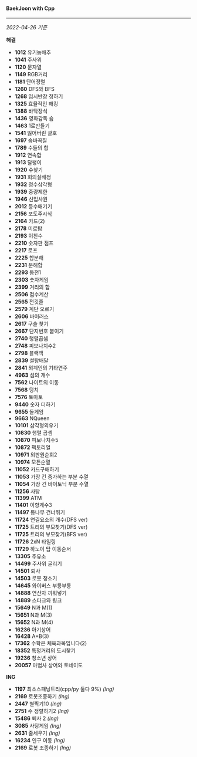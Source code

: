 #### BaekJoon with Cpp
___

*2022-04-26 기준*

**해결**

* __1012__ 유기농배추
* __1041__ 주사위
* __1120__ 문자열
* __1149__ RGB거리
* __1181__ 단어정렬
* __1260__ DFS와 BFS
* __1268__ 임시반장 정하기
* __1325__ 효율적인 해킹
* __1388__ 바닥장식
* __1436__ 영화감독 숌
* __1463__ 1로만들기
* __1541__ 잃어버린 괄호
* __1697__ 숨바꼭질
* __1789__ 수들의 합
* __1912__ 연속합
* __1913__ 달팽이
* __1920__ 수찾기
* __1931__ 회의실배정
* __1932__ 정수삼각형
* __1939__ 중량제한
* __1946__ 신입사원
* __2012__ 등수매기기 
* __2156__ 포도주시식
* __2164__ 카드(2)
* __2178__ 미로탐
* __2193__ 이친수
* __2210__ 숫자판 점프
* __2217__ 로프
* __2225__ 합분해
* __2231__ 분해합
* __2293__ 동전1
* __2303__ 숫자게임
* __2399__ 거리의 합
* __2506__ 점수계산
* __2565__ 전깃줄
* __2579__ 계단 오르기
* __2606__ 바이러스
* __2617__ 구슬 찾기
* __2667__ 단지번호 붙이기
* __2740__ 행렬곱셈
* __2748__ 피보나치수2
* __2798__ 블랙잭
* __2839__ 설탕배달
* __2841__ 외계인의 기타연주
* __4963__ 섬의 개수
* __7562__ 나이트의 이동
* __7568__ 덩치
* __7576__ 토마토
* __9440__ 숫자 더하기
* __9655__ 돌게임
* __9663__ NQueen
* __10101__ 삼각형외우기
* __10830__ 행렬 곱셈
* __10870__ 피보나치수5
* __10872__ 팩토리얼
* __10971__ 외판원순회2
* __10974__ 모든순열
* __11052__ 카드구매하기
* __11053__ 가장 긴 증가하는 부분 수열
*  __11054__ 가장 긴 바이토닉 부분 수열
* __11256__ 사탕
* __11399__ ATM
* __11401__ 이항계수3
* __11497__ 통나무 건너뛰기
* __11724__ 연결요소의 개수(DFS ver)
* __11725__ 트리의 부모찾기(DFS ver)
* __11725__ 트리의 부모찾기(BFS ver)
* __11726__ 2xN 타일링
* __11729__ 하노이 탑 이동순서
* __13305__ 주유소
* __14499__ 주사위 굴리기
* __14501__ 퇴사
* __14503__ 로봇 청소기
* __14645__ 와이버스 부릉부릉
* __14888__ 연산자 끼워넣기
* __14889__ 스타크와 링크
* __15649__ N과 M(1)
* __15651__ N과 M(3)
* __15652__ N과 M(4)
* __16236__ 아기상어
* __16428__ A+B(3)
* __17362__ 수학은 체육과목입니다(2)
* __18352__ 특정거리의 도시찾기
* __19236__ 청소년 상어
* __20057__ 마법사 상어와 토네이도

**ING**

* __1197__ 최소스패닝트리(cpp/py 둘다 9%) _(Ing)_
* __2169__ 로봇조종하기 _(Ing)_
* __2447__ 별찍기10 _(Ing)_
* __2751__ 수 정렬하기2 _(Ing)_
* __15486__ 퇴사 2 _(Ing)_
* __3085__ 사탕게임 _(Ing)_
* __2631__ 줄세우기 _(Ing)_
* __16234__ 인구 이동 _(Ing)_
* __2169__ 로봇 조종하기 _(Ing)_